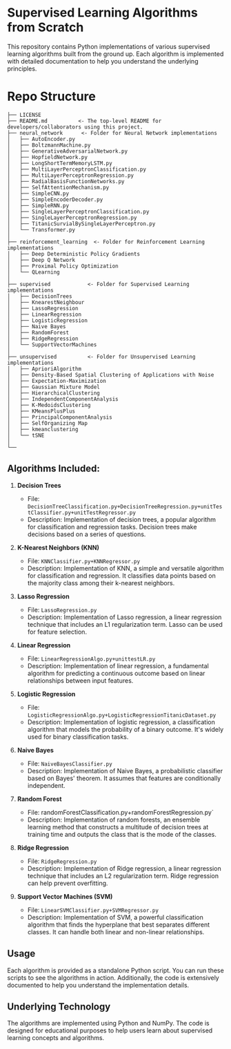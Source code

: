 # Supervised Learning Algorithms from Scratch

This repository contains Python implementations of various supervised learning algorithms built from the ground up. Each algorithm is implemented with detailed documentation to help you understand the underlying principles.

# Repo Structure

```
├── LICENSE
├── README.md          <- The top-level README for developers/collaborators using this project.
├── neural_network      <- Folder for Neural Network implementations
│   ├── AutoEncoder.py
│   ├── BoltzmannMachine.py
│   ├── GenerativeAdversarialNetwork.py
│   ├── HopfieldNetwork.py
│   ├── LongShortTermMemoryLSTM.py
│   ├── MultiLayerPerceptronClassification.py
│   ├── MultiLayerPerceptronRegression.py
│   ├── RadialBasisFunctionNetworks.py
│   ├── SelfAttentionMechanism.py
│   ├── SimpleCNN.py
│   ├── SimpleEncoderDecoder.py
│   ├── SimpleRNN.py
│   ├── SingleLayerPerceptronClassification.py
│   ├── SingleLayerPerceptronRegression.py
│   ├── TitanicSurvialBySingleLayerPerceptron.py
│   └── Transformer.py
│
├── reinforcement_learning  <- Folder for Reinforcement Learning implementations
│   ├── Deep Deterministic Policy Gradients
│   ├── Deep Q Network
│   ├── Proximal Policy Optimization
│   └── QLearning
│
├── supervised            <- Folder for Supervised Learning implementations
│   ├── DecisionTrees
│   ├── KnearestNeighbour
│   ├── LassoRegression
│   ├── LinearRegression
│   ├── LogisticRegression
│   ├── Naive Bayes
│   ├── RandomForest
│   ├── RidgeRegression
│   └── SupportVectorMachines
│
├── unsupervised          <- Folder for Unsupervised Learning implementations
│   ├── AprioriAlgorithm
│   ├── Density-Based Spatial Clustering of Applications with Noise
│   ├── Expectation-Maximization
│   ├── Gaussian Mixture Model
│   ├── HierarchicalClustering
│   ├── IndependentComponentAnalysis
│   ├── K-MedoidsClustering
│   ├── KMeansPlusPlus
│   ├── PrincipalComponentAnalysis
│   ├── SelfOrganizing Map
│   ├── kmeanclustering
│   └── tSNE
│
└── 

```

## Algorithms Included:

1. **Decision Trees**
   - File: `DecisionTreeClassification.py+DecisionTreeRegression.py+unitTestClassifier.py+unitTestRegressor.py`
   - Description: Implementation of decision trees, a popular algorithm for classification and regression tasks. Decision trees make decisions based on a series of questions.

2. **K-Nearest Neighbors (KNN)**
   - File: `KNNClassifier.py+KNNRegressor.py`
   - Description: Implementation of KNN, a simple and versatile algorithm for classification and regression. It classifies data points based on the majority class among their k-nearest neighbors.

3. **Lasso Regression**
   - File: `LassoRegression.py`
   - Description: Implementation of Lasso regression, a linear regression technique that includes an L1 regularization term. Lasso can be used for feature selection.

4. **Linear Regression**
   - File: `LinearRegressionAlgo.py+unittestLR.py`
   - Description: Implementation of linear regression, a fundamental algorithm for predicting a continuous outcome based on linear relationships between input features.

5. **Logistic Regression**
   - File: `LogisticRegressionAlgo.py+LogisticRegressionTitanicDataset.py`
   - Description: Implementation of logistic regression, a classification algorithm that models the probability of a binary outcome. It's widely used for binary classification tasks.

6. **Naive Bayes**
   - File: `NaiveBayesClassifier.py`
   - Description: Implementation of Naive Bayes, a probabilistic classifier based on Bayes' theorem. It assumes that features are conditionally independent.

7. **Random Forest**
   - File: randomForestClassification.py+randomForestRegression.py`
   - Description: Implementation of random forests, an ensemble learning method that constructs a multitude of decision trees at training time and outputs the class that is the mode of the classes.

8. **Ridge Regression**
   - File: `RidgeRegression.py`
   - Description: Implementation of Ridge regression, a linear regression technique that includes an L2 regularization term. Ridge regression can help prevent overfitting.

9. **Support Vector Machines (SVM)**
   - File: `LinearSVMClassifier.py+SVMRegressor.py`
   - Description: Implementation of SVM, a powerful classification algorithm that finds the hyperplane that best separates different classes. It can handle both linear and non-linear relationships.

## Usage

Each algorithm is provided as a standalone Python script. You can run these scripts to see the algorithms in action. Additionally, the code is extensively documented to help you understand the implementation details.


## Underlying Technology

The algorithms are implemented using Python and NumPy. The code is designed for educational purposes to help users learn about supervised learning concepts and algorithms.

